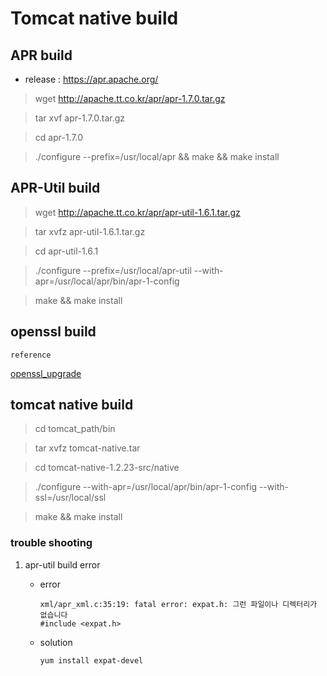 # Tomcat native build

## APR build

- release : https://apr.apache.org/

> wget http://apache.tt.co.kr/apr/apr-1.7.0.tar.gz

> tar xvf apr-1.7.0.tar.gz

> cd apr-1.7.0

> ./configure --prefix=/usr/local/apr && make && make install

## APR-Util build

> wget http://apache.tt.co.kr/apr/apr-util-1.6.1.tar.gz

> tar xvfz apr-util-1.6.1.tar.gz

> cd apr-util-1.6.1

> ./configure --prefix=/usr/local/apr-util --with-apr=/usr/local/apr/bin/apr-1-config

> make && make install

## openssl build

`reference`

[openssl_upgrade](02.openssl_upgrade.md)


## tomcat native build

> cd tomcat_path/bin

> tar xvfz tomcat-native.tar

> cd tomcat-native-1.2.23-src/native

> ./configure --with-apr=/usr/local/apr/bin/apr-1-config --with-ssl=/usr/local/ssl

> make && make install

### trouble shooting

1. apr-util build error

   - error

     ```
     xml/apr_xml.c:35:19: fatal error: expat.h: 그런 파일이나 디렉터리가 없습니다
     #include <expat.h>
     ```

   - solution

     ```
     yum install expat-devel
     ```



